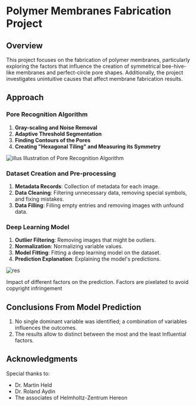 # Polymer Membranes Fabrication Project

## Overview

This project focuses on the fabrication of polymer membranes, particularly exploring the factors that influence the creation of symmetrical bee-hive-like membranes and perfect-circle pore shapes. Additionally, the project investigates unintuitive causes that affect membrane fabrication results.

## Approach

### Pore Recognition Algorithm

1. **Gray-scaling and Noise Removal**
2. **Adaptive Threshold Segmentation**
3. **Finding Contours of the Pores**
4. **Creating "Hexagonal Tiling" and Measuring its Symmetry**

![illus](https://github.com/tomerfried/Polymer-Membranes-Fabrication-Data-Science-Project/assets/68680809/ae46151e-8787-4cd9-a43b-980f73c822a2)
Illustration of Pore Recognition Algorithm

### Dataset Creation and Pre-processing

1. **Metadata Records**: Collection of metadata for each image.
2. **Data Cleaning**: Filtering unnecessary data, removing special symbols, and fixing mistakes.
3. **Data Filling**: Filling empty entries and removing images with unfound data.

### Deep Learning Model

1. **Outlier Filtering**: Removing images that might be outliers.
2. **Normalization**: Normalizing variable values.
3. **Model Fitting**: Fitting a deep learning model on the dataset.
4. **Prediction Explanation**: Explaining the model's predictions.

![res](https://github.com/tomerfried/Polymer-Membranes-Fabrication-Data-Science-Project/assets/68680809/52ec17a3-86ee-4e77-9baa-1ff9471ef2e4)

Impact of different factors on the prediction. Factors are pixelated to avoid copyright infringement

## Conclusions From Model Prediction

1. No single dominant variable was identified; a combination of variables influences the outcomes.
2. The results allow to distinct between the most and the least Influential factors.

## Acknowledgments

Special thanks to:
- Dr. Martin Held
- Dr. Roland Aydin
- The associates of Helmholtz-Zentrum Hereon
